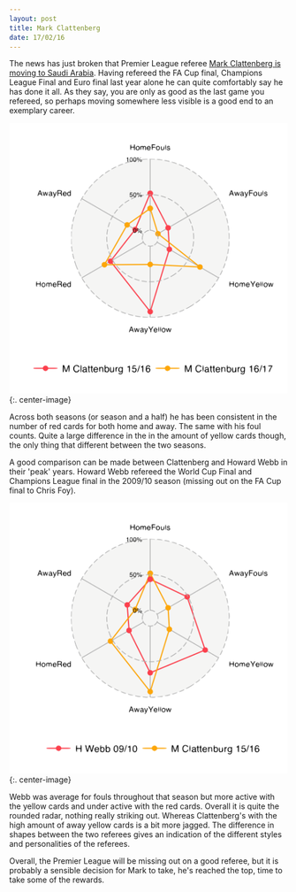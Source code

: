 ```yaml
---
layout: post
title: Mark Clattenberg  
date: 17/02/16
---
```


The news has just broken that Premier League referee [Mark Clattenberg is moving to Saudi Arabia](https://www.premierleague.com/news/334134). Having refereed the FA Cup final, Champions League Final and Euro final last year alone he can quite comfortably say he has done it all. As they say, you are only as good as the last game you refereed, so perhaps moving somewhere less visible is a good end to an exemplary career. 

![Mark Clattenberg](/assets/markclattenberg.png){:. center-image}

Across both seasons (or season and a half) he has been consistent in the number of red cards for both home and away. The same with his foul counts. Quite a large difference in the in the amount of yellow cards though, the only thing that different between the two seasons. 

A good comparison can be made between Clattenberg and Howard Webb in their 'peak' years. Howard Webb refereed the World Cup Final and Champions League final in the 2009/10 season (missing out on the FA Cup final to Chris Foy).

![Clattenberg and Webb Radar](/assets/mchwradar.png){:. center-image}

 Webb was average for fouls throughout that season but more active with the yellow cards and under active with the red cards. Overall it is quite the rounded radar, nothing really striking out. Whereas Clattenberg's with the high amount of away yellow cards is a bit more jagged. The difference in shapes between the two referees gives an indication of the different styles and personalities of the referees. 

Overall, the Premier League will be missing out on a good referee, but it is probably a sensible decision for Mark to take, he's reached the top, time to take some of the rewards.  
